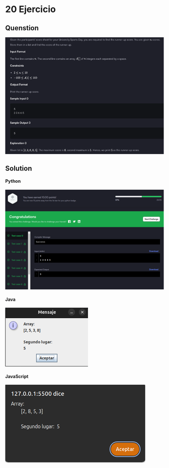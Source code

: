 # 20 Ejercicio

## Quenstion
![imagen pegada](img1.png)

## Solution

#### Python
![imagen pegada (2)](img2.png)

#### Java
![imagen pegada (3)](img3.png)

#### JavaScript
![imagen pegada (4)](img4.png)